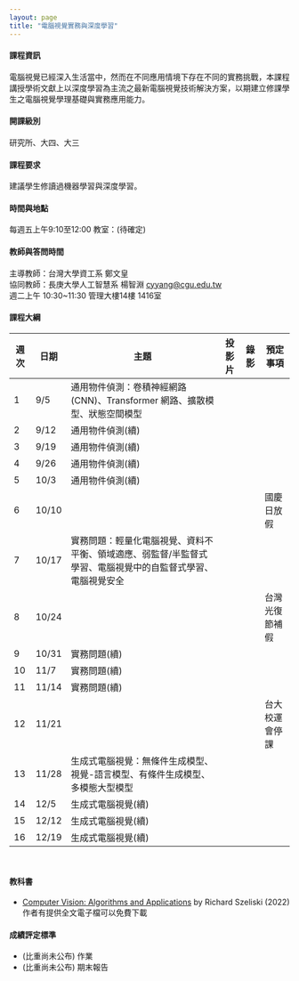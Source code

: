 ```yaml
---
layout: page
title: "電腦視覺實務與深度學習"
---
```


<!--ICM910-A1148-->
#### 課程資訊
電腦視覺已經深入生活當中，然而在不同應用情境下存在不同的實務挑戰，本課程講授學術文獻上以深度學習為主流之最新電腦視覺技術解決方案，以期建立修課學生之電腦視覺學理基礎與實務應用能力。

#### 開課級別
研究所、大四、大三

#### 課程要求 
建議學生修讀過機器學習與深度學習。 

#### 時間與地點
每週五上午9:10至12:00 教室：(待確定)<br/>


#### 教師與答問時間
主導教師：台灣大學資工系 鄭文皇<br/>
協同教師：長庚大學人工智慧系 楊智淵 cyyang@cgu.edu.tw<br/>
週二上午 10:30~11:30 管理大樓14樓 1416室<br/>

#### 課程大綱
|週次|日期  |主題                       |投影片     |錄影         | 預定事項 |
|--- |---   |---                        |---         |---         |---       |
|1   |9/5   | 通用物件偵測：卷積神經網路 (CNN)、Transformer 網路、擴散模型、狀態空間模型                      |            |            |          |
|2   |9/12  | 通用物件偵測(續)                  |            |            |          |
|3   |9/19  | 通用物件偵測(續)             |            |            |          |
|4   |9/26  | 通用物件偵測(續)            |           |            |         |
|5   |10/3  | 通用物件偵測(續)                  |          |             |          |
|6   |10/10 |                          |           |            | 國慶日放假         |
|7   |10/17 | 實務問題：輕量化電腦視覺、資料不平衡、領域適應、弱監督/半監督式學習、電腦視覺中的自監督式學習、電腦視覺安全        |            |            |          |
|8   |10/24 |                           |           |           | 台灣光復節補假         |
|9   |10/31 | 實務問題(續)             |            |            |        |
|10  |11/7  | 實務問題(續)                |            |            |        |
|11  |11/14 | 實務問題(續)                 |            |            |          |
|12  |11/21 |                          |            |            | 台大校運會停課         |
|13  |11/28 | 生成式電腦視覺：無條件生成模型、視覺-語言模型、有條件生成模型、多模態大型模型                |            |            |          |
|14  |12/5  | 生成式電腦視覺(續)                    |            |            |          |
|15  |12/12 | 生成式電腦視覺(續)                   |            |            |          |
|16  |12/19 | 生成式電腦視覺(續)           |            |            |  |

<br/>

#### 教科書
- [Computer Vision: Algorithms and Applications](http://szeliski.org/Book/) by Richard Szeliski (2022) <br/>
作者有提供全文電子檔可以免費下載

#### 成績評定標準
- (比重尚未公布) 作業
- (比重尚未公布) 期末報告
